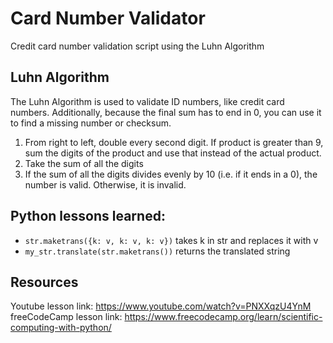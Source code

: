 # Card Number Validator
Credit card number validation script using the Luhn Algorithm

## Luhn Algorithm
The Luhn Algorithm is used to validate ID numbers, like credit card numbers. Additionally, because the final sum has to end in 0, you can use it to find a missing number or checksum.
1. From right to left, double every second digit. If product is greater than 9, sum the digits of the product and use that instead of the actual product.
2. Take the sum of all the digits
3. If the sum of all the digits divides evenly by 10 (i.e. if it ends in a 0), the number is valid. Otherwise, it is invalid.

## Python lessons learned:
- `str.maketrans({k: v, k: v, k: v})` takes k in str and replaces it with v
- `my_str.translate(str.maketrans())` returns the translated string

## Resources
Youtube lesson link: https://www.youtube.com/watch?v=PNXXqzU4YnM
freeCodeCamp lesson link: https://www.freecodecamp.org/learn/scientific-computing-with-python/
